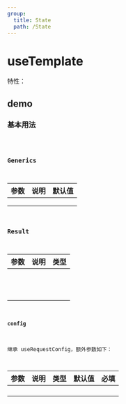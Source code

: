 ```yaml
---
group:
  title: State
  path: /State
---
```


# useTemplate

特性：

## demo

### 基本用法

<code src="./Demo/index.tsx"/>

### Generics

| 参数 | 说明 | 默认值 |
| ---- | ---- | ------ |
|      |      |        |
|      |      |        |
|      |      |        |

### Result

| 参数 | 说明 | 类型 |
| ---- | ---- | ---- |
|      |      |      |
|      |      |      |
|      |      |      |
|      |      |      |
|      |      |      |
|      |      |      |
|      |      |      |
|      |      |      |
|      |      |      |
|      |      |      |
|      |      |      |
|      |      |      |

#### config

继承 useRequestConfig，额外参数如下：

| **参数** | **说明** | **类型** | **默认值** | 必填 |
| :------- | -------- | -------- | ---------- | ---- |
|          |          |          |            |      |
|          |          |          |            |      |
|          |          |          |            |      |
|          |          |          |            |      |
